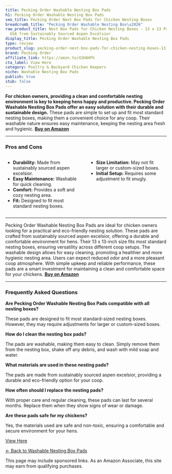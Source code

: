 ```yaml
---
title: Pecking Order Washable Nesting Box Pads
h1: Pecking Order Washable Nesting Box Pads
seo_title: Pecking Order Nest Box Pads for Chicken Nesting Boxes
breadcrumb_title: "Pecking Order Washable Nesting Box\u2026"
raw_product_title: Nest Box Pads for Chicken Nesting Boxes - 13 x 13 Pads Made in
  USA from Sustainably Sourced Aspen Excelsior
display_title: Pecking Order Washable Nesting Box Pads
type: review
product_slug: pecking-order-nest-box-pads-for-chicken-nesting-boxes-13-x-13-pads-made-1a7db701
brand: Pecking Order
affiliate_link: https://amzn.to/42H4HFh
cta_label: View Here
category: Poultry & Backyard Chicken Keepers
niche: Washable Nesting Box Pads
publish: true
stub: false
---
```


<div id="intro" class="full-width">
  <p><strong>For chicken owners, providing a clean and comfortable nesting environment is key to keeping hens happy and productive. Pecking Order Washable Nesting Box Pads offer an easy solution with their durable and sustainable design.</strong> These pads are simple to set up and fit most standard nesting boxes, making them a convenient choice for any coop. Their washable nature ensures easy maintenance, keeping the nesting area fresh and hygienic. <a href="https://amzn.to/42H4HFh" rel="nofollow sponsored noopener" target="_blank"><strong>Buy on Amazon</strong></a></p>
</div>

<hr />
<h3 id="pros-cons">Pros and Cons</h3>
<div class="pc-grid" style="display:grid;grid-template-columns:1fr 1fr;gap:16px;">
  <ul>
    <li><strong>Durability:</strong> Made from sustainably sourced aspen excelsior.</li>
    <li><strong>Easy Maintenance:</strong> Washable for quick cleaning.</li>
    <li><strong>Comfort:</strong> Provides a soft and cozy nesting area.</li>
    <li><strong>Fit:</strong> Designed to fit most standard nesting boxes.</li>
  </ul>
  <ul>
    <li><strong>Size Limitation:</strong> May not fit larger or custom-sized boxes.</li>
    <li><strong>Initial Setup:</strong> Requires some adjustment to fit snugly.</li>
  </ul>
</div>
<hr />

<div class="full-width">
  <p>Pecking Order Washable Nesting Box Pads are ideal for chicken owners looking for a practical and eco-friendly nesting solution. These pads are crafted from sustainably sourced aspen excelsior, offering a durable and comfortable environment for hens. Their 13 x 13-inch size fits most standard nesting boxes, ensuring versatility across different coop setups. The washable design allows for easy cleaning, promoting a healthier and more hygienic nesting area. Users can expect reduced odor and a more pleasant coop atmosphere. With simple upkeep and reliable performance, these pads are a smart investment for maintaining a clean and comfortable space for your chickens. <a href="https://amzn.to/42H4HFh" rel="nofollow sponsored noopener" target="_blank"><strong>Buy on Amazon</strong></a></p>
</div>

<hr />
<h3 id="faqs">Frequently Asked Questions</h3>

<p><strong>Are Pecking Order Washable Nesting Box Pads compatible with all nesting boxes?</strong></p>
<p>These pads are designed to fit most standard-sized nesting boxes. However, they may require adjustments for larger or custom-sized boxes.</p>

<p><strong>How do I clean the nesting box pads?</strong></p>
<p>The pads are washable, making them easy to clean. Simply remove them from the nesting box, shake off any debris, and wash with mild soap and water.</p>

<p><strong>What materials are used in these nesting pads?</strong></p>
<p>The pads are made from sustainably sourced aspen excelsior, providing a durable and eco-friendly option for your coop.</p>

<p><strong>How often should I replace the nesting pads?</strong></p>
<p>With proper care and regular cleaning, these pads can last for several months. Replace them when they show signs of wear or damage.</p>

<p><strong>Are these pads safe for my chickens?</strong></p>
<p>Yes, the materials used are safe and non-toxic, ensuring a comfortable and secure environment for your hens.</p>
<p><a class="btn" href="https://amzn.to/42H4HFh" target="_blank" rel="nofollow sponsored noopener">View Here</a></p>
<p><a href="/roundups/poultry-backyard-chicken-keepers/washable-nesting-box-pads/">← Back to Washable Nesting Box Pads</a></p>
<aside class="disclosure">This page may include sponsored links. As an Amazon Associate, this site may earn from qualifying purchases.</aside>
